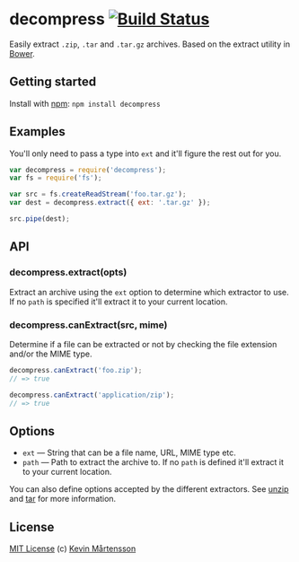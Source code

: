 # decompress [![Build Status](https://secure.travis-ci.org/kevva/decompress.png?branch=master)](http://travis-ci.org/kevva/decompress)

Easily extract `.zip`, `.tar` and `.tar.gz` archives. Based on the extract 
utility in [Bower](https://github.com/bower/bower).

## Getting started

Install with [npm](https://npmjs.org/package/decompress): `npm install decompress`

## Examples

You'll only need to pass a type into `ext` and it'll figure the rest out for 
you.

```js
var decompress = require('decompress');
var fs = require('fs');

var src = fs.createReadStream('foo.tar.gz');
var dest = decompress.extract({ ext: '.tar.gz' });

src.pipe(dest);
```

## API

### decompress.extract(opts)

Extract an archive using the `ext` option to determine which extractor to use. 
If no `path` is specified it'll extract it to your current location.

### decompress.canExtract(src, mime)

Determine if a file can be extracted or not by checking the file extension 
and/or the MIME type.

```js
decompress.canExtract('foo.zip');
// => true

decompress.canExtract('application/zip');
// => true
```

## Options

* `ext` — String that can be a file name, URL, MIME type etc.
* `path` — Path to extract the archive to. If no `path` is defined it'll 
extract it to your current location.

You can also define options accepted by the different extractors. See [unzip](https://github.com/nearinfinity/node-unzip/) and [tar](https://github.com/isaacs/node-tar/) 
for more information.

## License

[MIT License](http://en.wikipedia.org/wiki/MIT_License) (c) [Kevin Mårtensson](http://kevinmartensson.com)
